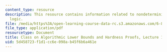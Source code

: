 ```yaml
---
content_type: resource
description: This resource contains information related to nondeterministic constraint
  logic.
file: /media/https%3A/open-learning-course-data-rc.s3.amazonaws.com/6-890-algorithmic-lower-bounds-fun-with-hardness-proofs-fall-2014/5d458723f1d1cc6e098ab45f6b6a461e_MIT6_890F14_L17.pdf
file_type: application/pdf
resourcetype: Document
title: Class on Algorithmic Lower Bounds and Hardness Proofs, Lecture 17 Notes
uid: 5d458723-f1d1-cc6e-098a-b45f6b6a461e
---
```

